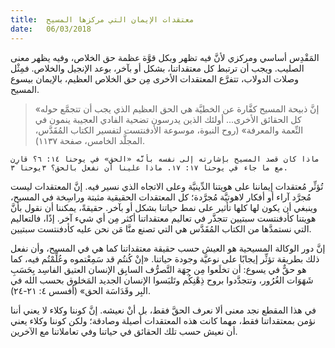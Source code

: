 ```yaml
---
title:  معتقدات الإيمان التي مركزها المسيح
date:   06/03/2018
---
```


المَقْدِس أساسي ومركزي لأنَّ فيه تظهر وبكل قوَّة عظمة حق الخلاص، وفيه يظهر معنى الصليب. ويجب أن ترتبط كل معتقداتنا، بشكل أو بآخر، بوعد الإنجيل والخلاص. فمِثْل وصلات الدولاب، تتفرَّع المعتقدات الأخرى مِن حق الخلاص العظيم، بالإيمان بيسوع المسيح.

> <p></p>
> «إنَّ ذبيحة المسيح كفَّارة عن الخطيَّة هي الحق العظيم الذي يجب أن تتجمَّع حوله كل الحقائق الأخرى... أولئك الذين يدرسون تضحية الفادي العجيبة ينمون في النِّعمة والمعرفة» (روح النبوة، موسوعة الأدفنتست لتفسير الكتاب المُقَدَّس، المجلَّد الخامس، صفحة ١١٣٧).

`ماذا كان قصد المسيح بإشارته إلى نفسه بأنَّه «الحق» في يوحنا ١٤: ٦؟ قارِن مع ما جاء في يوحنا ١٧: ١٧. ماذا علينا أن نفعل بالحق؟ ٣يوحنا ٣.`

تُؤثِّر مُعتقدات إيماننا على هويتنا الدِّينيَّة وعلى الاتجاه الذي نسير فيه. إنَّ المعتقدات ليست مُجرَّد آراء أو أفكار لاهوتيَّة مُجرَّدة؛ كل المعتقدات الحقيقية مثبتة وراسِخة في المسيح، وينبغي أن يكون لها كلها تأثير على نمط حياتنا بشكل أو بآخر. حقيقةً، يمكننا أن نقول بأنَّ هويتنا كأدفنتست سبتيين تتجذَّر في تعاليم معتقداتنا أكثر مِن أي شيء آخر. إذًا، فالتعاليم التي نستمدَّها من الكتاب المُقَدَّس هي التي تصنع منَّا مَن نحن عليه كأدفنتست سبتيين.

إنَّ دور الوكالة المسيحية هو العيش حسب حقيقة معتقداتنا كما هي في المسيح، وأن نفعل ذلك بطريقة تؤثِّر إيجابًا على نوعيَّة وجودة حياتنا. «إنْ كُنتُم قد سَمِعْتموه وعُلِّمْتُم فيه، كما هو حقٌّ في يسوع: أن تخلَعوا مِن جِهَة التَّصرُّف السابِق الإنسان العتيق الفاسِد بِحَسَبِ شَهَوَات الغُرُور، وتتجدَّدوا بروح ذِهْنِكُم وتَلبَسوا الإنسان الجديد المَخلوق بحسب الله في البِر وقَدَاسَة الحق» (أفسس ٤: ٢١-٢٤).

في هذا المقطع نجد معنى ألا نعرف الحقَّ فقط، بل أنْ نعيشه. إنَّ كوننا وكلاء لا يعني أننا نؤمن بمعتقداتنا فقط، مهما كانت هذه المعتقدات أصيلة وصادقة؛ ولكن كوننا وكلاء يعني أن نعيش حسب تلك الحقائق في حياتنا وفي تعاملاتنا مع الآخرين.